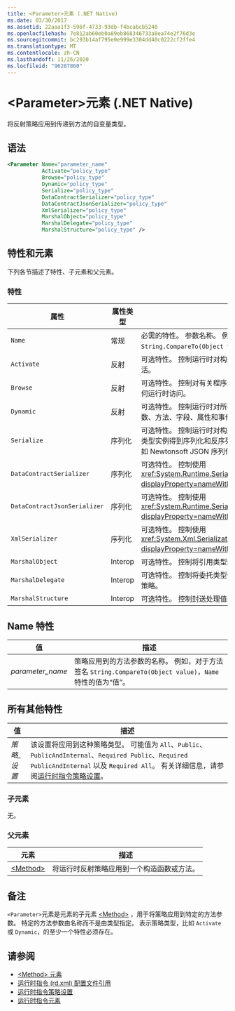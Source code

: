 ```yaml
---
title: <Parameter>元素 (.NET Native)
ms.date: 03/30/2017
ms.assetid: 22aaa1f3-596f-4733-93db-f4bcabcb5240
ms.openlocfilehash: 7e812ab60eb0a89eb868346733a8ea74e2f76d3e
ms.sourcegitcommit: bc293b14af795e0e999e3304dd40c0222cf2ffe4
ms.translationtype: MT
ms.contentlocale: zh-CN
ms.lasthandoff: 11/26/2020
ms.locfileid: "96287860"
---
```

# <a name="parameter-element-net-native"></a>\<Parameter>元素 (.NET Native)

将反射策略应用到传递到方法的自变量类型。  
  
## <a name="syntax"></a>语法  
  
```xml  
<Parameter Name="parameter_name"  
           Activate="policy_type"  
           Browse="policy_type"  
           Dynamic="policy_type"  
           Serialize="policy_type"  
           DataContractSerializer="policy_type"  
           DataContractJsonSerializer="policy_type"  
           XmlSerializer="policy_type"  
           MarshalObject="policy_type"  
           MarshalDelegate="policy_type"  
           MarshalStructure="policy_type" />  
```  
  
## <a name="attributes-and-elements"></a>特性和元素  

 下列各节描述了特性、子元素和父元素。  
  
### <a name="attributes"></a>特性  
  
|属性|属性类型|描述|  
|---------------|--------------------|-----------------|  
|`Name`|常规|必需的特性。 参数名称。 例如，对于方法签名 `String.CompareTo(Object value)`，`Name` 特性的值为“值”。|  
|`Activate`|反射|可选特性。 控制运行时对构造函数的访问，以启用实例激活。|  
|`Browse`|反射|可选特性。 控制对有关程序元素信息的查询，但并不启用任何运行时访问。|  
|`Dynamic`|反射|可选特性。 控制运行时对所有类型成员的访问，包括构造函数、方法、字段、属性和事件，以启用动态编程。|  
|`Serialize`|序列化|可选特性。 控制运行时对构造函数、字段和属性的访问，使类型实例得到序列化和反序列化处理，这是通过库进行的，例如 Newtonsoft JSON 序列化程序。|  
|`DataContractSerializer`|序列化|可选特性。 控制使用 <xref:System.Runtime.Serialization.DataContractSerializer?displayProperty=nameWithType> 类的序列化策略。|  
|`DataContractJsonSerializer`|序列化|可选特性。 控制使用 <xref:System.Runtime.Serialization.DataContractSerializer?displayProperty=nameWithType> 类的 JSON 序列化策略。|  
|`XmlSerializer`|序列化|可选特性。 控制使用 <xref:System.Xml.Serialization.XmlSerializer?displayProperty=nameWithType> 类的 XML 序列化策略。|  
|`MarshalObject`|Interop|可选特性。 控制将引用类型封送到 WinRT 和 COM 的策略。|  
|`MarshalDelegate`|Interop|可选特性。 控制将委托类型作为函数指针封送到本机代码的策略。|  
|`MarshalStructure`|Interop|可选特性。 控制封送处理值类型到本机代码的策略。|  
  
## <a name="name-attribute"></a>Name 特性  
  
|值|描述|  
|-----------|-----------------|  
|*parameter_name*|策略应用到的方法参数的名称。 例如，对于方法签名 `String.CompareTo(Object value)`，`Name` 特性的值为“值”。|  
  
## <a name="all-other-attributes"></a>所有其他特性  
  
|值|描述|  
|-----------|-----------------|  
|*策略_设置*|该设置将应用到这种策略类型。 可能值为 `All`、`Public`、`PublicAndInternal`、`Required Public`、`Required PublicAndInternal` 以及 `Required All`。 有关详细信息，请参阅[运行时指令策略设置](runtime-directive-policy-settings.md)。|  
  
### <a name="child-elements"></a>子元素  

 无。  
  
### <a name="parent-elements"></a>父元素  
  
|元素|描述|  
|-------------|-----------------|  
|[\<Method>](method-element-net-native.md)|将运行时反射策略应用到一个构造函数或方法。|  
  
## <a name="remarks"></a>备注  

 `<Parameter>`元素是元素的子元素 [\<Method>](method-element-net-native.md) ，用于将策略应用到特定的方法参数。 特定的方法参数由名称而不是由类型指定。 表示策略类型，比如 `Activate` 或 `Dynamic`，的至少一个特性必须存在。  
  
## <a name="see-also"></a>请参阅

- [\<Method> 元素](method-element-net-native.md)
- [运行时指令 (rd.xml) 配置文件引用](runtime-directives-rd-xml-configuration-file-reference.md)
- [运行时指令策略设置](runtime-directive-policy-settings.md)
- [运行时指令元素](runtime-directive-elements.md)
